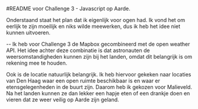 #README voor Challenge 3 - Javascript op Aarde.

Onderstaand staat het plan dat ik eigenlijk voor ogen had. Ik vond het om eerlijk te zijn moeilijk en niks wilde meewerken, dus ik heb het idee niet kunnen uitvoeren.

--
Ik heb voor Challenge 3 de Mapbox gecombineerd met de open weather API. Het idee achter deze combinatie is dat astronauten de weersomstandigheden kunnen zijn bij het landen, omdat dit belangrijk is om rekening mee te houden.

Ook is de locatie natuurlijk belangrijk. Ik heb hiervoor gekeken naar locaties van Den Haag waar een open ruimte beschikbaar is en waar er etensgelegenheden in de buurt zijn. Daarom heb ik gekozen voor Malieveld. Na het landen kunnen ze dan lekker een hapje eten of een drankje doen en vieren dat ze weer veilig op Aarde zijn geland.